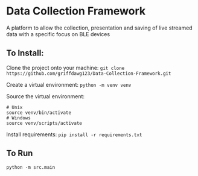 # Data Collection Framework
 A platform to allow the collection, presentation and saving of live streamed data with a specific focus on BLE devices

## To Install:
Clone the project onto your machine:
`git clone https://github.com/griffdawg123/Data-Collection-Framework.git`

Create a virtual environment:
`python -m venv venv`

Source the virtual environment:
```
# Unix
source venv/bin/activate
# Windows
source venv/scripts/activate
```
Install requirements:
`pip install -r requirements.txt`

## To Run
`python -m src.main`
